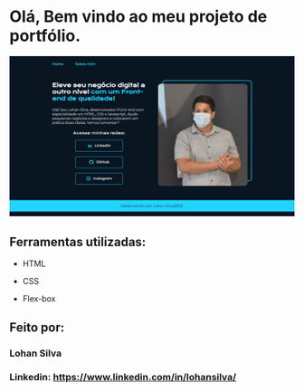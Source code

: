 # Olá, Bem vindo ao meu projeto de portfólio.

![image](assets/foto-projeto.png)

## Ferramentas utilizadas:

* HTML

* CSS

* Flex-box

## Feito por:

### Lohan Silva

### Linkedin: https://www.linkedin.com/in/lohansilva/

